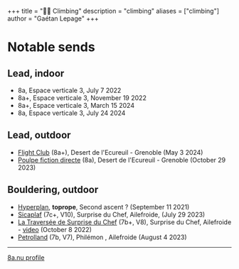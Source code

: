 +++
title = "🧗‍♂️  Climbing"
description = "climbing"
aliases = ["climbing"]
author = "Gaétan Lepage"
+++


# Notable sends

## Lead, indoor

- 8a, Espace verticale 3, July 7 2022
- 8a+, Espace verticale 3, November 19 2022
- 8a+, Espace verticale 3, March 15 2024
- 8a, Espace verticale 3, July 24 2024

## Lead, outdoor
- [Flight Club](https://www.8a.nu/crags/sportclimbing/france/desert-de-lecureuil/sectors/unknown-sector/routes/flight-club/) (8a+), Desert de l'Ecureuil - Grenoble (May 3 2024)
- [Poulpe fiction directe](https://www.8a.nu/crags/sportclimbing/france/desert-de-lecureuil/sectors/unknown-sector/routes/poulpe-fiction-direct/) (8a), Desert de l'Ecureuil - Grenoble (October 29 2023)


## Bouldering, outdoor
- [Hyperplan](./hyperplan), **toprope**, Second ascent ? (September 11 2021)
- [Sicaplaf](https://www.8a.nu/crags/bouldering/france/ailefroide/sectors/surprise-du-chef-72eea/routes/sicaplaf/) (7c+, V10), Surprise du Chef, Ailefroide, (July 29 2023)
- [La Traversée de Surprise du Chef](https://www.8a.nu/crags/bouldering/france/ailefroide/sectors/surprise-du-chef-72eea/routes/surprise-du-chef-traverse/) (7b+, V8), Surprise du Chef, Ailefroide - [video](https://odysee.com/@GaetanLepage:6/trav-surprise-ailefroide:5) (October 8 2022)
- [Petrolland](https://www.8a.nu/crags/bouldering/france/ailefroide/sectors/philemon/routes/petrolland-f2a96/) (7b, V7), Philémon , Ailefroide (August 4 2023)


---
[8a.nu profile](https://www.8a.nu/user/gaetan-lepage)
